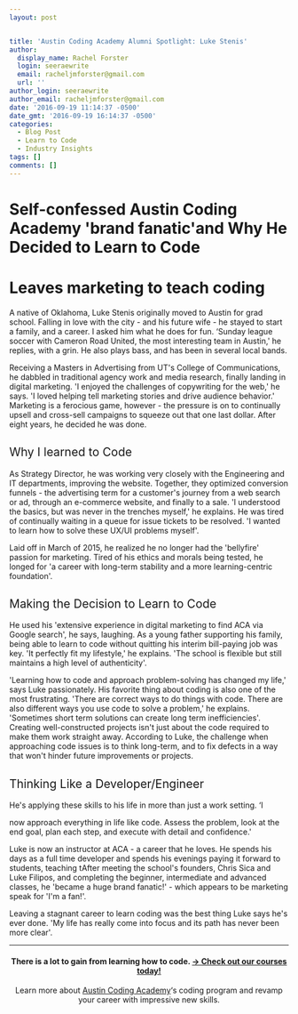 ```yaml
---
layout: post


title: 'Austin Coding Academy Alumni Spotlight: Luke Stenis'
author:
  display_name: Rachel Forster
  login: seeraewrite
  email: racheljmforster@gmail.com
  url: ''
author_login: seeraewrite
author_email: racheljmforster@gmail.com
date: '2016-09-19 11:14:37 -0500'
date_gmt: '2016-09-19 16:14:37 -0500'
categories:
  - Blog Post
  - Learn to Code
  - Industry Insights
tags: []
comments: []
---
```


# **Self-confessed Austin Coding Academy 'brand fanatic'and Why He Decided to Learn to Code**



# **Leaves marketing to teach coding**




<span style="font-weight: 400;">A native of Oklahoma, Luke Stenis originally moved to Austin for grad school. Falling in love with the city - and his future wife - he stayed to start a family, and a career. I asked him what he does for fun. ‘Sunday league soccer with Cameron Road United, the most interesting team in Austin,' he replies, with a grin. He also plays bass, and has been in several local bands.

Receiving a Masters in Advertising from UT's College of Communications, he dabbled in traditional agency work and media research, finally landing in digital marketing. 'I enjoyed the challenges of copywriting for the web,' he says. 'I loved helping tell marketing stories and drive audience behavior.' Marketing is a ferocious game, however - the pressure is on to continually upsell and cross-sell campaigns to squeeze out that one last dollar. After eight years, he decided he was done.

## <span style="font-weight: 400;">Why I learned to Code


As Strategy Director, he was working very closely with the Engineering and IT departments, improving the website. Together, they optimized conversion funnels - the advertising term for a customer's journey from a web search or ad, through an e-commerce website, and finally to a sale. 'I understood the basics, but was never in the trenches myself,' he explains. He was tired of continually waiting in a queue for issue tickets to be resolved. 'I wanted to learn how to solve these UX/UI problems myself'.

Laid off in March of 2015, he realized he no longer had the 'bellyfire' passion for marketing. Tired of his ethics and morals being tested, he longed for 'a career with long-term stability and a more learning-centric foundation'.

## <span style="font-weight: 400;">Making the Decision to Learn to Code


He used his 'extensive experience in digital marketing to find ACA via Google search', he says, laughing. As a young father supporting his family, being able to learn to code without quitting his interim bill-paying job was key. 'It perfectly fit my lifestyle,' he explains. 'The school is flexible but still maintains a high level of authenticity'.

'Learning how to code and approach problem-solving has changed my life,' says Luke passionately. His favorite thing about coding is also one of the most frustrating. 'There are correct ways to do things with code. There are also different ways you use code to solve a problem,' he explains. 'Sometimes short term solutions can create long term inefficiencies'. Creating well-constructed projects isn't just about the code required to make them work straight away. According to Luke, the challenge when approaching code issues is to think long-term, and to fix defects in a way that won't hinder future improvements or projects.

## <span style="font-weight: 400;">Thinking Like a Developer/Engineer



<span style="font-weight: 400;">He's applying these skills to his life in more than just a work setting. ‘I

<span style="font-weight: 400;">now approach everything in life like code. Assess the problem, look at the end goal, plan each step, and execute with detail and confidence.'

Luke is now an instructor at ACA - a career that he loves. He spends his days as a full time developer and spends his evenings paying it forward to students, teaching tAfter meeting the school's founders, Chris Sica and Luke Filipos, and completing the beginner, intermediate and advanced classes, he 'became a huge brand fanatic!' - which appears to be marketing speak for 'I'm a fan!'.

Leaving a stagnant career to learn coding was the best thing Luke says he's ever done. 'My life has really come into focus and its path has never been more clear'.

<div class="pe-wp-default">
  <hr>
  <h4 style="text-align: center;">There is a lot to gain from learning how to code.    <a href="//www.austincodingacademy.com/courses/">→ Check out our courses today!</a></h4>

  <p>
</p>
  <p style="text-align: center;">Learn more about <a href="//www.austincodingacademy.com/">Austin Coding Academy</a>‘s coding program and revamp your career with impressive new skills.</p>
  <p>
</p>
</div>

<div class="shareBox">
</div>
